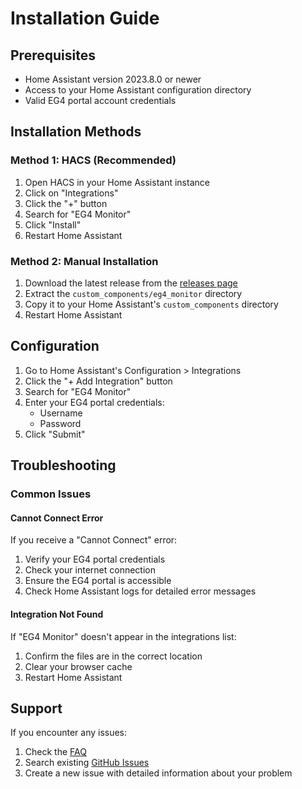 # Installation Guide

## Prerequisites
- Home Assistant version 2023.8.0 or newer
- Access to your Home Assistant configuration directory
- Valid EG4 portal account credentials

## Installation Methods

### Method 1: HACS (Recommended)
1. Open HACS in your Home Assistant instance
2. Click on "Integrations"
3. Click the "+" button
4. Search for "EG4 Monitor"
5. Click "Install"
6. Restart Home Assistant

### Method 2: Manual Installation
1. Download the latest release from the [releases page](https://github.com/ZoarTech/EG4_HA_Inverter/releases)
2. Extract the `custom_components/eg4_monitor` directory
3. Copy it to your Home Assistant's `custom_components` directory
4. Restart Home Assistant

## Configuration

1. Go to Home Assistant's Configuration > Integrations
2. Click the "+ Add Integration" button
3. Search for "EG4 Monitor"
4. Enter your EG4 portal credentials:
   - Username
   - Password
5. Click "Submit"

## Troubleshooting

### Common Issues

#### Cannot Connect Error
If you receive a "Cannot Connect" error:
1. Verify your EG4 portal credentials
2. Check your internet connection
3. Ensure the EG4 portal is accessible
4. Check Home Assistant logs for detailed error messages

#### Integration Not Found
If "EG4 Monitor" doesn't appear in the integrations list:
1. Confirm the files are in the correct location
2. Clear your browser cache
3. Restart Home Assistant

## Support

If you encounter any issues:
1. Check the [FAQ](faq.md)
2. Search existing [GitHub Issues](https://github.com/ZoarTech/EG4_HA_Inverter/issues)
3. Create a new issue with detailed information about your problem
